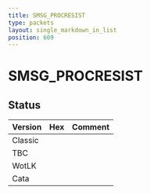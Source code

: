 ```yaml
---
title: SMSG_PROCRESIST
type: packets
layout: single_markdown_in_list
position: 609
---
```


# SMSG_PROCRESIST

## Status

Version | Hex | Comment
---------- | ---------- | ---------- 
Classic |  |  
TBC |  |  
WotLK |  |  
Cata |  |  
